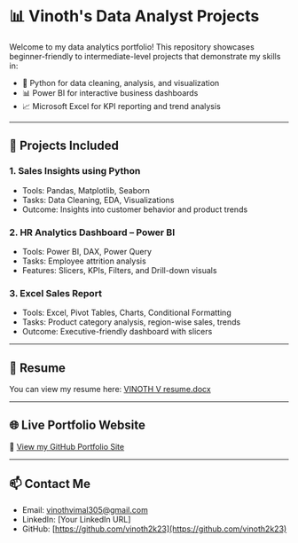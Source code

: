 # 📊 Vinoth's Data Analyst Projects

Welcome to my data analytics portfolio! This repository showcases beginner-friendly to intermediate-level projects that demonstrate my skills in:

- 🐍 Python for data cleaning, analysis, and visualization
- 📊 Power BI for interactive business dashboards
- 📈 Microsoft Excel for KPI reporting and trend analysis

---

## 📁 Projects Included

### 1. **Sales Insights using Python**
- Tools: Pandas, Matplotlib, Seaborn
- Tasks: Data Cleaning, EDA, Visualizations
- Outcome: Insights into customer behavior and product trends

### 2. **HR Analytics Dashboard – Power BI**
- Tools: Power BI, DAX, Power Query
- Tasks: Employee attrition analysis
- Features: Slicers, KPIs, Filters, and Drill-down visuals

### 3. **Excel Sales Report**
- Tools: Excel, Pivot Tables, Charts, Conditional Formatting
- Tasks: Product category analysis, region-wise sales, trends
- Outcome: Executive-friendly dashboard with slicers

---

## 📄 Resume
You can view my resume here: [VINOTH V resume.docx](./VINOTH%20V%20resume.docx)

---

## 🌐 Live Portfolio Website
🚀 [View my GitHub Portfolio Site](https://vinoth2k23.github.io/Vinoth-Data-Projects/)

---

## 📫 Contact Me

- Email: vinothvimal305@gmail.com  
- LinkedIn: [Your LinkedIn URL]  
- GitHub: [https://github.com/vinoth2k23](https://github.com/vinoth2k23)
